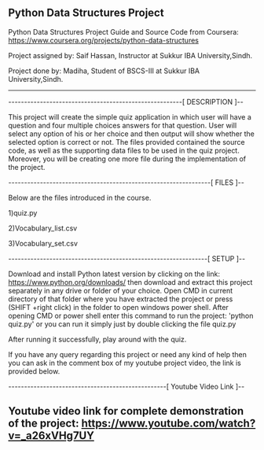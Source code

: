 Python Data Structures Project
--------------------------------------------------------------------------

Python Data Structures
Project Guide and Source Code from Coursera:
https://www.coursera.org/projects/python-data-structures

Project assigned by:
Saif Hassan, Instructor at Sukkur IBA University,Sindh.

Project done by:
Madiha, Student of BSCS-III at Sukkur IBA University,Sindh.

--------------------------------------------------------------------------

-------------------------------------------------------[ DESCRIPTION ]--

This project will create the simple quiz application in which user will have a question and four multiple choices answers for that question. User will select any option of his or her choice and then output will show whether the selected option is correct or not. The files provided contained the source code, as well as the supporting data files to be
used in the quiz project. Moreover, you will be creating one more file during the implementation of the project.

----------------------------------------------------------------[ FILES ]--

Below are the files introduced in the course. 

1)quiz.py 

2)Vocabulary_list.csv 

3)Vocabulary_set.csv

---------------------------------------------------------------[ SETUP ]-- 

Download and install Python latest version by clicking on the link: https://www.python.org/downloads/ then download and extract this project separately in any drive or folder of your choice. Open CMD in current directory of that folder where you have extracted the project or press (SHIFT +right click) in the folder to open windows power shell. After opening CMD or power shell enter this command to run the project: 'python quiz.py' or you can run it simply just by double clicking the file quiz.py 

After running it successfully, play around with the quiz.

If you have any query regarding this project or need any kind of help then you can ask in the comment box of my youtube project video, the link is provided below.

--------------------------------------------------[ Youtube Video Link ]-- 

Youtube video link for complete demonstration of the project:
https://www.youtube.com/watch?v=_a26xVHg7UY
--------------------------------------------------------------------------
